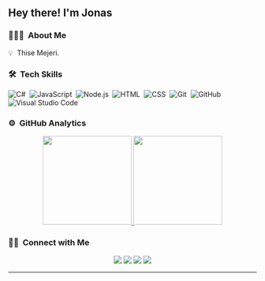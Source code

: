 
<h2>Hey there! I'm Jonas</h2>

<!-- ## 👋 &nbsp;Hey there! I'm Aditya -->

### 👨🏻‍💻 &nbsp;About Me

💡 &nbsp;Thise Mejeri.


### 🛠 &nbsp;Tech Skills

![C#](https://img.shields.io/badge/-CSharp-05122A?style=flat&logo=c&logoColor=A8B9CC)&nbsp;
![JavaScript](https://img.shields.io/badge/-JavaScript-05122A?style=flat&logo=javascript)&nbsp;
![Node.js](https://img.shields.io/badge/-Node.js-05122A?style=flat&logo=node.js)&nbsp;
![HTML](https://img.shields.io/badge/-HTML-05122A?style=flat&logo=HTML5)&nbsp;
![CSS](https://img.shields.io/badge/-CSS-05122A?style=flat&logo=CSS3&logoColor=1572B6)&nbsp;
![Git](https://img.shields.io/badge/-Git-05122A?style=flat&logo=git)&nbsp;
![GitHub](https://img.shields.io/badge/-GitHub-05122A?style=flat&logo=github)&nbsp;
![Visual Studio Code](https://img.shields.io/badge/-Visual%20Studio%20Code-05122A?style=flat&logo=visual-studio-code&logoColor=007ACC)&nbsp;

### ⚙️ &nbsp;GitHub Analytics

<p align="center">
<a href="https://github.com/AVS1508">
  <img height="180em" src="https://github-readme-stats-eight-theta.vercel.app/api?username=JrjThise&show_icons=true&theme=algolia&include_all_commits=true&count_private=true"/>
  <img height="180em" src="https://github-readme-stats-eight-theta.vercel.app/api/top-langs/?username=JrjThise&layout=compact&langs_count=8&theme=algolia"/>
</a>
</p>

### 🤝🏻 &nbsp;Connect with Me

<p align="center">
<a href="https://www.jonasrudbeck.dk"><img src="https://img.shields.io/badge/-jonasrudbeck.dk-3423A6?style=flat&logo=Google-Chrome&logoColor=white"/></a>
<a href="https://www.linkedin.com/in/jonas-rudbeck-johansen-78b42321b/"><img src="https://img.shields.io/badge/-Jonas%20Johansen-0077B5?style=flat&logo=Linkedin&logoColor=white"/></a>
<a href="mailto:jonasrj97@gmail.com"><img src="https://img.shields.io/badge/-jonasrj97@gmail.com-D14836?style=flat&logo=Gmail&logoColor=white"/></a>
<a href="mailto:jrj@thise.dk"><img src="https://img.shields.io/badge/-Work:jrj@thise.dk-D14836?style=flat&logo=Gmail&logoColor=white"/></a>
</p>

-----
